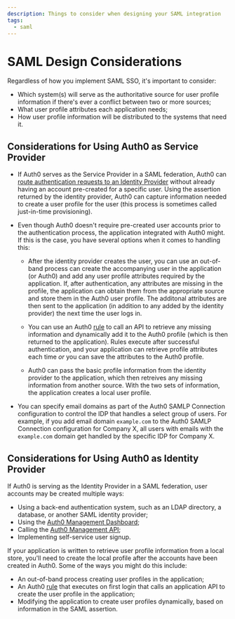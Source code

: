 ```yaml
---
description: Things to consider when designing your SAML integration
tags:
  - saml
---
```


# SAML Design Considerations

Regardless of how you implement SAML SSO, it's important to consider:

* Which system(s) will serve as the authoritative source for user profile information if there's ever a conflict between two or more sources;
* What user profile attributes each application needs;
* How user profile information will be distributed to the systems that need it.

## Considerations for Using Auth0 as Service Provider

* If Auth0 serves as the Service Provider in a SAML federation, Auth0 can [route authentication requests to an Identity Provider](/hrd) without already having an account pre-created for a specific user. Using the assertion returned by the identity provider, Auth0 can capture information needed to create a user profile for the user (this process is sometimes called just-in-time provisioning).

* Even though Auth0 doesn't require pre-created user accounts prior to the authentication process, the application integrated with Auth0 might. If this is the case, you have several options when it comes to handling this:

  * After the identity provider creates the user, you can use an out-of-band process can create the accompanying user in the application (or Auth0) and add any user profile attributes required by the application. If, after authentication, any attributes are missing in the profile, the application can obtain them from the appropriate source and store them in the Auth0 user profile. The additonal attributes are then sent to the application (in addition to any added by the identity provider) the next time the user logs in.

  * You can use an Auth0 [rule](/rules) to call an API to retrieve any missing information and dynamically add it to the Auth0 profile (which is then returned to the application). Rules execute after successful authentication, and your application can retrieve profile attributes each time *or* you can save the attributes to the Auth0 profile.

  * Auth0 can pass the basic profile information from the identity provider to the application, which then retreives any missing information from another source. With the two sets of information, the application creates a local user profile.

* You can specify email domains as part of the Auth0 SAMLP Connection configuration to control the IDP that handles a select group of users. For example, if you add email domain `example.com` to the Auth0 SAMLP Connection configuration for Company X, all users with emails with the `example.com` domain get handled by the specific IDP for Company X.

## Considerations for Using Auth0 as Identity Provider

If Auth0 is serving as the Identity Provider in a SAML federation, user accounts may be created multiple ways:

* Using a back-end authentication system, such as an LDAP directory, a database, or another SAML identity provider;
* Using the [Auth0 Management Dashboard](${manage_url}/#/users);
* Calling the [Auth0 Management API](/api/management/v2#!/Users/post_users);
* Implementing self-service user signup.

If your application is written to retrieve user profile information from a local store, you'll need to create the local profile after the accounts have been created in Auth0. Some of the ways you might do this include:

 * An out-of-band process creating user profiles in the application;
 * An Auth0 [rule](/rules) that executes on first login that calls an application API to create the user profile in the application;
 * Modifying the application to create user profiles dynamically, based on information in the SAML assertion.

